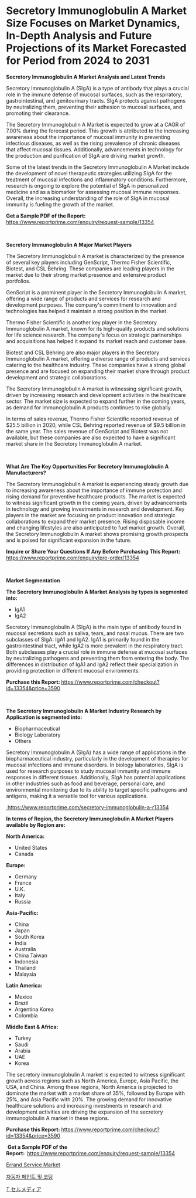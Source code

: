 <p><h1>Secretory Immunoglobulin A Market Size Focuses on Market Dynamics, In-Depth Analysis and Future Projections of its Market Forecasted for Period from 2024 to 2031</h1></p><p><strong>Secretory Immunoglobulin A Market Analysis and Latest Trends</strong></p>
<p><p>Secretory Immunoglobulin A (SIgA) is a type of antibody that plays a crucial role in the immune defense of mucosal surfaces, such as the respiratory, gastrointestinal, and genitourinary tracts. SIgA protects against pathogens by neutralizing them, preventing their adhesion to mucosal surfaces, and promoting their clearance.</p><p>The Secretory Immunoglobulin A Market is expected to grow at a CAGR of 7.00% during the forecast period. This growth is attributed to the increasing awareness about the importance of mucosal immunity in preventing infectious diseases, as well as the rising prevalence of chronic diseases that affect mucosal tissues. Additionally, advancements in technology for the production and purification of SIgA are driving market growth.</p><p>Some of the latest trends in the Secretory Immunoglobulin A Market include the development of novel therapeutic strategies utilizing SIgA for the treatment of mucosal infections and inflammatory conditions. Furthermore, research is ongoing to explore the potential of SIgA in personalized medicine and as a biomarker for assessing mucosal immune responses. Overall, the increasing understanding of the role of SIgA in mucosal immunity is fueling the growth of the market.</p></p>
<p><strong>Get a Sample PDF of the Report:&nbsp;</strong> <a href="https://www.reportprime.com/enquiry/request-sample/13354">https://www.reportprime.com/enquiry/request-sample/13354</a></p>
<p>&nbsp;</p>
<p><strong>Secretory Immunoglobulin A Major Market Players</strong></p>
<p><p>The Secretory Immunoglobulin A market is characterized by the presence of several key players including GenScript, Thermo Fisher Scientific, Biotest, and CSL Behring. These companies are leading players in the market due to their strong market presence and extensive product portfolios.</p><p>GenScript is a prominent player in the Secretory Immunoglobulin A market, offering a wide range of products and services for research and development purposes. The company's commitment to innovation and technologies has helped it maintain a strong position in the market.</p><p>Thermo Fisher Scientific is another key player in the Secretory Immunoglobulin A market, known for its high-quality products and solutions for life science research. The company's focus on strategic partnerships and acquisitions has helped it expand its market reach and customer base.</p><p>Biotest and CSL Behring are also major players in the Secretory Immunoglobulin A market, offering a diverse range of products and services catering to the healthcare industry. These companies have a strong global presence and are focused on expanding their market share through product development and strategic collaborations.</p><p>The Secretory Immunoglobulin A market is witnessing significant growth, driven by increasing research and development activities in the healthcare sector. The market size is expected to expand further in the coming years, as demand for immunoglobulin A products continues to rise globally.</p><p>In terms of sales revenue, Thermo Fisher Scientific reported revenue of $25.5 billion in 2020, while CSL Behring reported revenue of $9.5 billion in the same year. The sales revenue of GenScript and Biotest was not available, but these companies are also expected to have a significant market share in the Secretory Immunoglobulin A market.</p></p>
<p>&nbsp;</p>
<p><strong>What Are The Key Opportunities For Secretory Immunoglobulin A Manufacturers?</strong></p>
<p><p>The Secretory Immunoglobulin A market is experiencing steady growth due to increasing awareness about the importance of immune protection and rising demand for preventive healthcare products. The market is expected to witness significant growth in the coming years, driven by advancements in technology and growing investments in research and development. Key players in the market are focusing on product innovation and strategic collaborations to expand their market presence. Rising disposable income and changing lifestyles are also anticipated to fuel market growth. Overall, the Secretory Immunoglobulin A market shows promising growth prospects and is poised for significant expansion in the future.</p></p>
<p><strong>Inquire or Share Your Questions If Any Before Purchasing This Report:</strong> <a href="https://www.reportprime.com/enquiry/pre-order/13354">https://www.reportprime.com/enquiry/pre-order/13354</a></p>
<p>&nbsp;</p>
<p><strong>Market Segmentation</strong></p>
<p><strong>The Secretory Immunoglobulin A Market Analysis by types is segmented into:</strong></p>
<p><ul><li>IgA1</li><li>IgA2</li></ul></p>
<p><p>Secretory Immunoglobulin A (SIgA) is the main type of antibody found in mucosal secretions such as saliva, tears, and nasal mucus. There are two subclasses of SIgA: IgA1 and IgA2. IgA1 is primarily found in the gastrointestinal tract, while IgA2 is more prevalent in the respiratory tract. Both subclasses play a crucial role in immune defense at mucosal surfaces by neutralizing pathogens and preventing them from entering the body. The differences in distribution of IgA1 and IgA2 reflect their specialization in providing protection in different mucosal environments.</p></p>
<p><strong>Purchase this Report:&nbsp;</strong><a href="https://www.reportprime.com/checkout?id=13354&price=3590">https://www.reportprime.com/checkout?id=13354&price=3590</a></p>
<p>&nbsp;</p>
<p><strong>The Secretory Immunoglobulin A Market Industry Research by Application is segmented into:</strong></p>
<p><ul><li>Biopharmaceutical</li><li>Biology Laboratory</li><li>Others</li></ul></p>
<p><p>Secretory Immunoglobulin A (SIgA) has a wide range of applications in the biopharmaceutical industry, particularly in the development of therapies for mucosal infections and immune disorders. In biology laboratories, SIgA is used for research purposes to study mucosal immunity and immune responses in different tissues. Additionally, SIgA has potential applications in other industries such as food and beverage, personal care, and environmental monitoring due to its ability to target specific pathogens and antigens, making it a versatile tool for various applications.</p></p>
<p><a href="https://www.reportprime.com/secretory-immunoglobulin-a-r13354">&nbsp;https://www.reportprime.com/secretory-immunoglobulin-a-r13354</a></p>
<p><strong>In terms of Region, the Secretory Immunoglobulin A Market Players available by Region are:</strong></p>
<p>
    <p> <strong> North America: </strong>
        <ul>
            <li>United States</li>
            <li>Canada</li>
        </ul>
        </p> 
    <p> <strong> Europe: </strong>
        <ul>
            <li>Germany</li>
            <li>France</li>
            <li>U.K.</li>
            <li>Italy</li>
            <li>Russia</li>
        </ul>
        </p> 
    <p> <strong> Asia-Pacific: </strong>
        <ul>
            <li>China</li>
            <li>Japan</li>
            <li>South Korea</li>
            <li>India</li>
            <li>Australia</li>
            <li>China Taiwan</li>
            <li>Indonesia</li>
            <li>Thailand</li>
            <li>Malaysia</li>
        </ul>
        </p> 
    <p> <strong> Latin America: </strong>
        <ul>
            <li>Mexico</li>
            <li>Brazil</li>
            <li>Argentina Korea</li>
            <li>Colombia</li>
        </ul>
        </p> 
    <p> <strong> Middle East & Africa: </strong>
        <ul>
            <li>Turkey</li>
            <li>Saudi</li>
            <li>Arabia</li>
            <li>UAE</li>
            <li>Korea</li>
        </ul>
    </p>
    </p>
<p><p>The secretory immunoglobulin A market is expected to witness significant growth across regions such as North America, Europe, Asia Pacific, the USA, and China. Among these regions, North America is projected to dominate the market with a market share of 35%, followed by Europe with 25%, and Asia Pacific with 20%. The growing demand for innovative healthcare solutions and increasing investments in research and development activities are driving the expansion of the secretory immunoglobulin A market in these regions.</p></p>
<p><strong>Purchase this Report: </strong><a href="https://www.reportprime.com/checkout?id=13354&price=3590">https://www.reportprime.com/checkout?id=13354&price=3590</a></p>
<p>&nbsp;<strong>Get a Sample PDF of the Report:&nbsp;&nbsp;</strong><a href="https://www.reportprime.com/enquiry/request-sample/13354">https://www.reportprime.com/enquiry/request-sample/13354</a></p>
<p><strong></strong></p>
<p><p><a href="https://github.com/WillieWoodard/Market-Research-Report-List-4/blob/main/errand-service-market.md">Errand Service Market</a></p><p><a href="https://github.com/plelbej847484502/Market-Research-Report-List-1/blob/main/110733322430.md">자동차 페인트 및 코팅</a></p><p><a href="https://github.com/oafhukehf4709715/Market-Research-Report-List-1/blob/main/772152124435.md">T セルメディア</a></p></p>